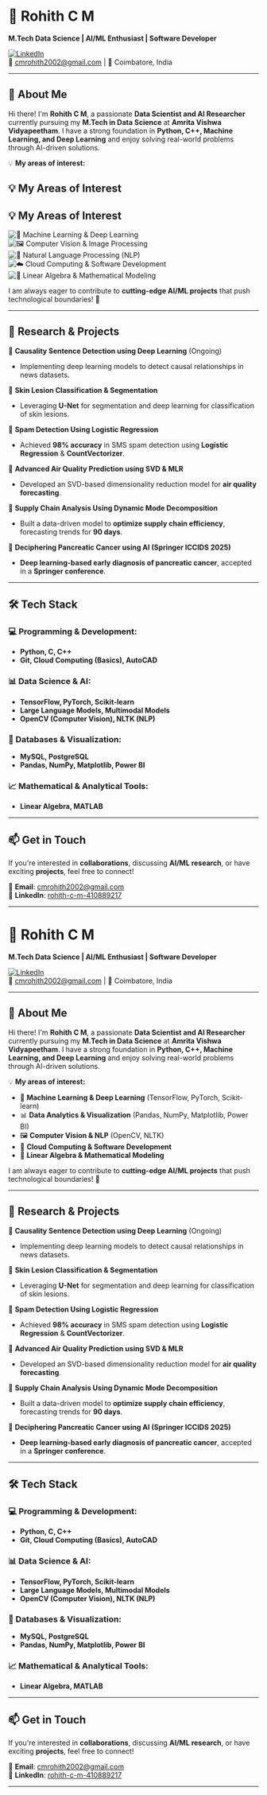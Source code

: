 # 🚀 Rohith C M

**M.Tech Data Science | AI/ML Enthusiast | Software Developer**

[![LinkedIn](https://img.shields.io/badge/LinkedIn-Connect-blue?style=flat&logo=linkedin)](https://linkedin.com/in/rohith-c-m-410889217)  
📧 cmrohith2002@gmail.com | 📍 Coimbatore, India  

---

## 👋 About Me

Hi there! I'm **Rohith C M**, a passionate **Data Scientist and AI Researcher** currently pursuing my **M.Tech in Data Science** at **Amrita Vishwa Vidyapeetham**. I have a strong foundation in **Python, C++, Machine Learning, and Deep Learning** and enjoy solving real-world problems through AI-driven solutions.  

💡 **My areas of interest:**  
## 💡 My Areas of Interest  


## 💡 My Areas of Interest  

![🧠 Machine Learning & Deep Learning](https://img.shields.io/badge/-MACHINE%20LEARNING%20&%20DEEP%20LEARNING-6495ED?style=for-the-badge&logo=brain&logoColor=white)  
![🖼 Computer Vision & Image Processing](https://img.shields.io/badge/-COMPUTER%20VISION%20&%20IMAGE%20PROCESSING-0078D7?style=for-the-badge&logo=opencv&logoColor=white)  
![📜 Natural Language Processing (NLP)](https://img.shields.io/badge/-NATURAL%20LANGUAGE%20PROCESSING%20(NLP)-D4AF37?style=for-the-badge&logo=readthedocs&logoColor=white)  
![☁️ Cloud Computing & Software Development](https://img.shields.io/badge/-CLOUD%20COMPUTING%20&%20SOFTWARE%20DEVELOPMENT-808080?style=for-the-badge&logo=cloud&logoColor=white)  
![📌 Linear Algebra & Mathematical Modeling](https://img.shields.io/badge/-LINEAR%20ALGEBRA%20&%20MATHEMATICAL%20MODELING-5F9EA0?style=for-the-badge&logo=matrix&logoColor=white)  

 


I am always eager to contribute to **cutting-edge AI/ML projects** that push technological boundaries! 🚀  

---

## 🔬 Research & Projects  

📌 **Causality Sentence Detection using Deep Learning** (Ongoing)  
- Implementing deep learning models to detect causal relationships in news datasets.  

📌 **Skin Lesion Classification & Segmentation**  
- Leveraging **U-Net** for segmentation and deep learning for classification of skin lesions.  

📌 **Spam Detection Using Logistic Regression**  
- Achieved **98% accuracy** in SMS spam detection using **Logistic Regression** & **CountVectorizer**.  

📌 **Advanced Air Quality Prediction using SVD & MLR**  
- Developed an SVD-based dimensionality reduction model for **air quality forecasting**.  

📌 **Supply Chain Analysis Using Dynamic Mode Decomposition**  
- Built a data-driven model to **optimize supply chain efficiency**, forecasting trends for **90 days**.  

📌 **Deciphering Pancreatic Cancer using AI (Springer ICCIDS 2025)**  
- **Deep learning-based early diagnosis of pancreatic cancer**, accepted in a **Springer conference**.  

---

## 🛠 Tech Stack  

### **💻 Programming & Development:**  
- **Python, C, C++**  
- **Git, Cloud Computing (Basics), AutoCAD**  

### **📊 Data Science & AI:**  
- **TensorFlow, PyTorch, Scikit-learn**  
- **Large Language Models, Multimodal Models**  
- **OpenCV (Computer Vision), NLTK (NLP)**  

### **📂 Databases & Visualization:**  
- **MySQL, PostgreSQL**  
- **Pandas, NumPy, Matplotlib, Power BI**  

### **📈 Mathematical & Analytical Tools:**  
- **Linear Algebra, MATLAB**  

---

## 📫 Get in Touch  

If you're interested in **collaborations**, discussing **AI/ML research**, or have exciting **projects**, feel free to connect!  

📩 **Email**: cmrohith2002@gmail.com  
🔗 **LinkedIn**: [rohith-c-m-410889217](https://linkedin.com/in/rohith-c-m-410889217)  

---

# 🚀 Rohith C M

**M.Tech Data Science | AI/ML Enthusiast | Software Developer**

[![LinkedIn](https://img.shields.io/badge/LinkedIn-Connect-blue?style=flat&logo=linkedin)](https://linkedin.com/in/rohith-c-m-410889217)  
📧 cmrohith2002@gmail.com | 📍 Coimbatore, India  

---

## 👋 About Me

Hi there! I'm **Rohith C M**, a passionate **Data Scientist and AI Researcher** currently pursuing my **M.Tech in Data Science** at **Amrita Vishwa Vidyapeetham**. I have a strong foundation in **Python, C++, Machine Learning, and Deep Learning** and enjoy solving real-world problems through AI-driven solutions.  

💡 **My areas of interest:**  
- 🧠 **Machine Learning & Deep Learning** (TensorFlow, PyTorch, Scikit-learn)  
- 📊 **Data Analytics & Visualization** (Pandas, NumPy, Matplotlib, Power BI)  
- 🖼 **Computer Vision & NLP** (OpenCV, NLTK)  
- 📡 **Cloud Computing & Software Development**  
- 📌 **Linear Algebra & Mathematical Modeling**  

I am always eager to contribute to **cutting-edge AI/ML projects** that push technological boundaries! 🚀  

---

## 🔬 Research & Projects  

📌 **Causality Sentence Detection using Deep Learning** (Ongoing)  
- Implementing deep learning models to detect causal relationships in news datasets.  

📌 **Skin Lesion Classification & Segmentation**  
- Leveraging **U-Net** for segmentation and deep learning for classification of skin lesions.  

📌 **Spam Detection Using Logistic Regression**  
- Achieved **98% accuracy** in SMS spam detection using **Logistic Regression** & **CountVectorizer**.  

📌 **Advanced Air Quality Prediction using SVD & MLR**  
- Developed an SVD-based dimensionality reduction model for **air quality forecasting**.  

📌 **Supply Chain Analysis Using Dynamic Mode Decomposition**  
- Built a data-driven model to **optimize supply chain efficiency**, forecasting trends for **90 days**.  

📌 **Deciphering Pancreatic Cancer using AI (Springer ICCIDS 2025)**  
- **Deep learning-based early diagnosis of pancreatic cancer**, accepted in a **Springer conference**.  

---

## 🛠 Tech Stack  

### **💻 Programming & Development:**  
- **Python, C, C++**  
- **Git, Cloud Computing (Basics), AutoCAD**  

### **📊 Data Science & AI:**  
- **TensorFlow, PyTorch, Scikit-learn**  
- **Large Language Models, Multimodal Models**  
- **OpenCV (Computer Vision), NLTK (NLP)**  

### **📂 Databases & Visualization:**  
- **MySQL, PostgreSQL**  
- **Pandas, NumPy, Matplotlib, Power BI**  

### **📈 Mathematical & Analytical Tools:**  
- **Linear Algebra, MATLAB**  

---

## 📫 Get in Touch  

If you're interested in **collaborations**, discussing **AI/ML research**, or have exciting **projects**, feel free to connect!  

📩 **Email**: cmrohith2002@gmail.com  
🔗 **LinkedIn**: [rohith-c-m-410889217](https://linkedin.com/in/rohith-c-m-410889217)  

---


